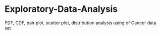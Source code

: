 # Exploratory-Data-Analysis
PDF, CDF, pair plot, scatter plot, distribution analysis using of Cancer data set
